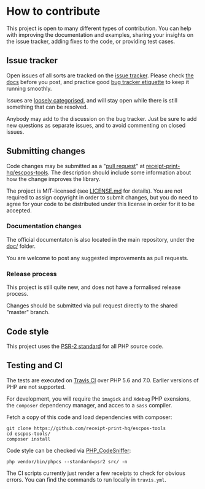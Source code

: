 # How to contribute

This project is open to many different types of contribution. You can help with improving the documentation and examples, sharing your insights on the issue tracker, adding fixes to the code, or providing test cases.

## Issue tracker

Open issues of all sorts are tracked on the [issue tracker](https://github.com/receipt-print-hq/escpos-tools/issues). Please check [the docs](https://github.com/receipt-print-hq/escpos-tools/blob/master/README.md) before you post, and practice good [bug tracker etiquette](https://bugzilla.mozilla.org/page.cgi?id=etiquette.html) to keep it running smoothly.

Issues are [loosely categorised](https://github.com/receipt-print-hq/escpos-tools/labels), and will stay open while there is still something that can be resolved.

Anybody may add to the discussion on the bug tracker. Just be sure to add new questions as separate issues, and to avoid commenting on closed issues.

## Submitting changes

Code changes may be submitted as a "[pull request](https://help.github.com/en/articles/about-pull-requests)" at [receipt-print-hq/escpos-tools](https://github.com/receipt-print-hq/escpos-tools). The description should include some information about how the change improves the library.

The project is MIT-licensed (see [LICENSE.md](https://github.com/receipt-print-hq/escpos-tools/blob/master/LICENSE.md) for details). You are not required to assign copyright in order to submit changes, but you do need to agree for your code to be distributed under this license in order for it to be accepted.

### Documentation changes

The official documentaton is also located in the main repository, under the [doc/](https://github.com/receipt-print-hq/escpos-tools/tree/master/doc) folder.

You are welcome to post any suggested improvements as pull requests.

### Release process

This project is still quite new, and does not have a formalised release process.

Changes should be submitted via pull request directly to the shared "master" branch.

## Code style

This project uses the [PSR-2 standard](https://github.com/php-fig/fig-standards/blob/master/accepted/PSR-2-coding-style-guide.md) for all PHP source code.

## Testing and CI

The tests are executed on [Travis CI](https://travis-ci.org/receipt-print-hq/escpos-tools) over PHP 5.6 and 7.0. Earlier versions of PHP are not supported.

For development, you will require the `imagick` and `Xdebug` PHP exensions, the `composer` dependency manager, and acces to a `sass` compiler.

Fetch a copy of this code and load dependencies with composer:

    git clone https://github.com/receipt-print-hq/escpos-tools
    cd escpos-tools/
    composer install

Code style can be checked via [PHP_CodeSniffer](https://github.com/squizlabs/PHP_CodeSniffer):

    php vendor/bin/phpcs --standard=psr2 src/ -n

The CI scripts currently just render a few receipts to check for obvious errors. You can find the commands to run locally in `travis.yml`.
